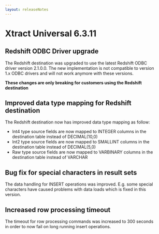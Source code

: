 ```yaml
---
layout: releaseNotes
---
```


# Xtract Universal 6.3.11

## Redshift ODBC Driver upgrade

The Redshift destination was upgraded to use the latest Redshift ODBC driver version 2.1.0.0. The new implementation is not compatible to version 1.x ODBC drivers and will not work anymore with these versions.

**These changes are only breaking for customers using the Redshift destination**

## Improved data type mapping for Redshift destination

The Redshift destination now has improved data type mapping as follow:

* Int4 type source fields are now mapped to INTEGER columns in the destination table instead of DECIMAL(10,0)
* Int2 type source fields are now mapped to SMALLINT columns in the destination table instead of DECIMAL(5,0)
* Raw type source fields are now mapped to VARBINARY columns in the destination table instead of VARCHAR

## Bug fix for special characters in result sets

The data handling for INSERT operations was improved. E.g. some special characters have caused problems with data loads which is fixed in this version.

## Increased row processing timeout

The timeout for row processing commands was increased to 300 seconds in order to now fail on long running insert operations.